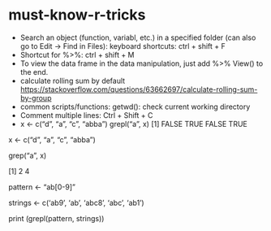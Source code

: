 # must-know-r-tricks
- Search an object (function, variabl, etc.) in a specified folder (can also go to Edit -> Find in Files): keyboard shortcuts: ctrl + shift + F
- Shortcut for %>%: ctrl + shift + M
- To view the data frame in the data manipulation, just add %>% View() to the end. 
- calculate rolling sum by default
https://stackoverflow.com/questions/63662697/calculate-rolling-sum-by-group
- common scripts/functions:
getwd(): check current working directory
- Comment multiple lines: Ctrl + Shift + C
- x <- c(“d”, “a”, “c”, “abba”)
grepl(“a”, x)
[1] FALSE  TRUE FALSE  TRUE

x <- c(“d”, “a”, “c”, “abba”)

grep(“a”, x)

[1] 2 4


pattern <- “ab[0-9]”

strings <- c(‘ab9’, ‘ab’, ‘abc8’, ‘abc’, ‘ab1’)

print (grepl(pattern, strings))
